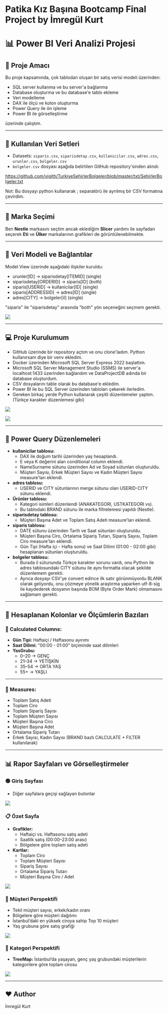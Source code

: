 # Patika Kız Başına Bootcamp Final Project by İmregül Kurt

# 📊 Power BI Veri Analizi Projesi

## 🎯 Proje Amacı

Bu proje kapsamında, çok tablodan oluşan bir satış verisi modeli üzerinden:
- SQL server kullanma ve bu server'a bağlanma
- Database oluşturma ve bu database'e tablo ekleme
- Veri modelleme
- DAX ile ölçü ve kolon oluşturma
- Power Query ile ön işleme
- Power BI ile görselleştirme  

üzerinde çalıştım.

---

## 📁 Kullanılan Veri Setleri

- Datasets: `siparis.csv`, `siparisdetay.csv`, `kullanicilar.csv`, `adres.csv`, `urunler.csv`, `bolgeler.csv`
- `bolgeler.csv` dosyası aşağıda belirtilen GitHub repository'sinden alındı:

https://github.com/yigith/TurkiyeSehirlerBolgeler/blob/master/txt/SehirlerBolgeler.txt

Not: Bu dosyayı python kullanarak ; separatörü ile ayrılmış bir CSV formatına çevirdim.

---

## 🧭 Marka Seçimi

Ben **Nestle** markasını seçtim ancak eklediğim **Slicer** yardımı ile sayfadan seçerek **Eti** ve **Ülker** markalarının grafikleri de görüntülenebilmekte.

---

## 🔗 Veri Modeli ve Bağlantılar

Model View üzerinde aşağıdaki ilişkiler kuruldu:

- urunler[ID] → siparisdetay[ITEMID] (single)
- siparisdetay[ORDERID] → siparis[ID] (both)
- siparis[USERID] → kullanicilar[ID] (single)
- siparis[ADDRESSID] → adres[ID] (single)
- adres[CITY] → bolgeler[il] (single)

"siparis" ile "siparisdetay" arasında "both" yön seçeneğini seçmem gerekti.

![](https://github.com/imku13/patika-data-project/blob/main/images/model_view.png)

---

## 💻 Proje Kurulumum

- GitHub üzerinde bir repository açtım ve onu clone'ladım. Python kullanırsam diye bir venv ekledim.
- Docker üzerinden Microsoft SQL Server Express 2022 başlattım.
- Microsoft SQL Server Management Studio (SSMS) ile server'a localhost:1433
üzerinden bağlandım ve DataProjectDB adında bir database oluşturdum.
- CSV dosyalarını table olarak bu database'e ekledim.
- Power BI ile bu SQL Server üzerinden tabloları çekerek ilerledim.
- Gereken birkaç yerde Python kullanarak çeşitli düzenlemeler yaptım. (Türkçe karakter düzenlemesi gibi)

![](https://github.com/imku13/patika-data-project/blob/main/images/docker.png)

![](https://github.com/imku13/patika-data-project/blob/main/images/ssms.png)

---

## 🧼 Power Query Düzenlemeleri

- **kullanicilar tablosu:**
  - DAX ile doğum tarihi üzerinden yaş hesaplandı.
  - E veya K değerini alan conditional column eklendi.
  - NameSurname sütunu üzerinden Ad ve Soyad sütunları oluşturuldu.
  - Müşteri Sayısı, Erkek Müşteri Sayısı ve Kadın Müşteri Sayısı measure'ları eklendi.
- **adres tablosu:**
  - USERID ve CITY sütunlarının merge sütunu olan USERID-CITY sütunu eklendi.
- **Ürünler tablosu:**
  - Kategori isimleri düzenlendi (ANAKATEGORI, USTKATEGORI vs).
  - Bu tablodaki BRAND sütunu ile marka filtrelemesi yapıldı (Nestle).
- **siparisdetay tablosu:**
  - Müşteri Başına Adet ve Toplam Satış Adeti measure'ları eklendi.
- **siparis tablosu:**
  - DATE sütunu üzerinden Tarih ve Saat sütunları oluşturuldu.
  - Müşteri Başına Ciro, Ortalama Sipariş Tutarı, Sipariş Sayısı, Toplam Ciro measure'ları eklendi.
  - Gün Tipi (Hafta içi - Hafta sonu) ve Saat Dilimi (01:00 - 02:00 gibi) hesaplanan sütunları oluşturuldu.
- **bolgeler tablosu:**
  - Burada il sütununda Türkçe karakter sorunu vardı, onu Python ile adres tablosundaki CITY sütunu ile aynı formatta olacak şekilde düzenlemem gerekti.
  - Ayrıca dosyayı CSV'ye convert edince ilk satır görünmüyordu BLANK olarak geliyordu, onu çözmeye yönelik araştırma yaparken
utf-8-sig ile kaydederek dosyanın başında BOM (Byte Order Mark) olmamasını sağlamam gerekti.

---

## 🧮 Hesaplanan Kolonlar ve Ölçümlerin Bazıları

### 🧾 Calculated Columns:
- **Gün Tipi:** Haftaiçi / Haftasonu ayırımı
- **Saat Dilimi:** "00:00 - 01:00" biçiminde saat dilimleri
- **YasGrubu:**  
  - 0–20 → GENÇ  
  - 21–34 → YETİŞKİN  
  - 35–54 → ORTA YAŞ  
  - 55+ → YAŞLI

---

### 📐 Measures:
- Toplam Satış Adeti  
- Toplam Ciro
- Toplam Sipariş Sayısı
- Toplam Müşteri Sayısı
- Müşteri Başına Ciro
- Müşteri Başına Adet
- Ortalama Sipariş Tutarı
- Erkek Sayısı, Kadın Sayısı (BRAND bazlı CALCULATE + FILTER kullanılarak)  

---

## 📊 Rapor Sayfaları ve Görselleştirmeler

### 🟢 Giriş Sayfası
- Diğer sayfalara geçişi sağlayan butonlar

![](https://github.com/imku13/patika-data-project/blob/main/images/giris_sayfasi.png)

### 📋 Özet Sayfa
- **Grafikler:**
  - Haftaiçi vs. Haftasonu satış adeti
  - Saatlik satış (00:00–23:00 arası)
  - Bölgelere göre toplam satış adeti
- **Kartlar:**
  - Toplam Ciro
  - Toplam Müşteri Sayısı
  - Sipariş Sayısı
  - Ortalama Sipariş Tutarı
  - Müşteri Başına Ciro / Adet

![](https://github.com/imku13/patika-data-project/blob/main/images/ozet_sayfasi.png)

### 👤 Müşteri Perspektifi
- Tekil müşteri sayısı, erkek/kadın oranı
- Bölgelere göre müşteri dağılımı
- İstanbul’daki en yüksek ciroya sahip Top 10 müşteri
- Yaş grubuna göre satış grafiği

![](https://github.com/imku13/patika-data-project/blob/main/images/musteri_sayfasi.png)

### 🛒 Kategori Perspektifi
- **TreeMap:** İstanbul’da yaşayan, genç yaş grubundaki müşterilerin kategorilere göre toplam cirosu

![](https://github.com/imku13/patika-data-project/blob/main/images/kategori_sayfasi.png)

---

## ❤️ Author

İmregül Kurt
